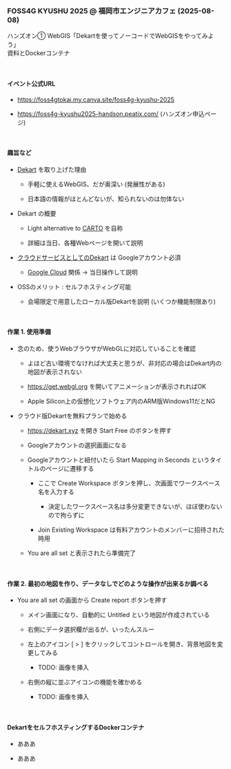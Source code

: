 ### FOSS4G KYUSHU 2025 @ 福岡市エンジニアカフェ (2025-08-08)
ハンズオン① WebGIS「Dekartを使ってノーコードでWebGISをやってみよう」
<br>資料とDockerコンテナ

<br>

#### イベント公式URL

  - https://foss4gtokai.my.canva.site/foss4g-kyushu-2025

  - https://foss4g-kyushu2025-handson.peatix.com/ (ハンズオン申込ページ)

<br>

#### 趣旨など

  - [Dekart](https://dekart.xyz) を取り上げた理由

    - 手軽に使えるWebGIS、だが奥深い (発展性がある)

    - 日本語の情報がほとんどないが、知られないのは勿体ない

  - Dekart の概要

    - Light alternative to [CARTO](https://carto.com/) を自称

    - 詳細は当日、各種Webページを開いて説明

  - [クラウドサービスとしてのDekart](https://cloud.dekart.xyz) は Googleアカウント必須

    - [Google Cloud](https://cloud.google.com) 関係 → 当日操作して説明

  - OSSのメリット : セルフホスティング可能

    - 会場限定で用意したローカル版Dekartを説明 (いくつか機能制限あり)


<br>

#### 作業 1. 使用準備

  - 念のため、使うWebブラウザがWebGLに対応していることを確認

    - よほど古い環境でなければ大丈夫と思うが、非対応の場合はDekart内の地図が表示されない

    - https://get.webgl.org を開いてアニメーションが表示されればOK

    - Apple Silicon上の仮想化ソフトウェア内のARM版Windows11だとNG

  - クラウド版Dekartを無料プランで始める

    - https://dekart.xyz を開き Start Free のボタンを押す

    - Googleアカウントの選択画面になる

    - Googleアカウントと紐付いたら Start Mapping in Seconds というタイトルのページに遷移する

      - ここで Create Workspace ボタンを押し、次画面でワークスペース名を入力する

        - 決定したワークスペース名は多分変更できないが、ほぼ使わないので拘らずに

      - Join Existing Workspace は有料アカウントのメンバーに招待された時用

    - You are all set と表示されたら準備完了

<br>

#### 作業 2. 最初の地図を作り、データなしでどのような操作が出来るか調べる

  - You are all set の画面から Create report ボタンを押す

    - メイン画面になり、自動的に Untitled という地図が作成されている

    - 右側にデータ選択欄が出るが、いったんスルー

    - 左上のアイコン [ > ] をクリックしてコントロールを開き、背景地図を変更してみる

      - TODO: 画像を挿入

    - 右側の縦に並ぶアイコンの機能を確かめる

      - TODO: 画像を挿入




<br>

#### DekartをセルフホスティングするDockerコンテナ

  - あああ

  - あああ


